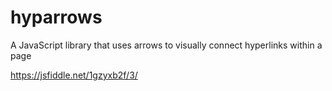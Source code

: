 # hyparrows

A JavaScript library that uses arrows to visually connect hyperlinks within a page

https://jsfiddle.net/1gzyxb2f/3/
